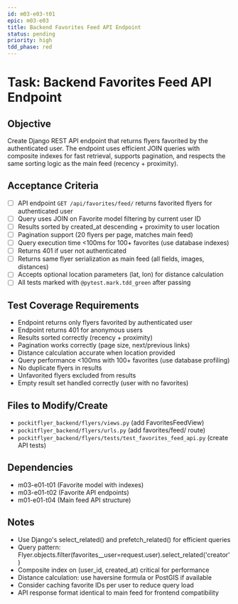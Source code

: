 ```yaml
---
id: m03-e03-t01
epic: m03-e03
title: Backend Favorites Feed API Endpoint
status: pending
priority: high
tdd_phase: red
---
```


# Task: Backend Favorites Feed API Endpoint

## Objective
Create Django REST API endpoint that returns flyers favorited by the authenticated user. The endpoint uses efficient JOIN queries with composite indexes for fast retrieval, supports pagination, and respects the same sorting logic as the main feed (recency + proximity).

## Acceptance Criteria
- [ ] API endpoint `GET /api/favorites/feed/` returns favorited flyers for authenticated user
- [ ] Query uses JOIN on Favorite model filtering by current user ID
- [ ] Results sorted by created_at descending + proximity to user location
- [ ] Pagination support (20 flyers per page, matches main feed)
- [ ] Query execution time <100ms for 100+ favorites (use database indexes)
- [ ] Returns 401 if user not authenticated
- [ ] Returns same flyer serialization as main feed (all fields, images, distances)
- [ ] Accepts optional location parameters (lat, lon) for distance calculation
- [ ] All tests marked with `@pytest.mark.tdd_green` after passing

## Test Coverage Requirements
- Endpoint returns only flyers favorited by authenticated user
- Endpoint returns 401 for anonymous users
- Results sorted correctly (recency + proximity)
- Pagination works correctly (page size, next/previous links)
- Distance calculation accurate when location provided
- Query performance <100ms with 100+ favorites (use database profiling)
- No duplicate flyers in results
- Unfavorited flyers excluded from results
- Empty result set handled correctly (user with no favorites)

## Files to Modify/Create
- `pockitflyer_backend/flyers/views.py` (add FavoritesFeedView)
- `pockitflyer_backend/flyers/urls.py` (add favorites/feed/ route)
- `pockitflyer_backend/flyers/tests/test_favorites_feed_api.py` (create API tests)

## Dependencies
- m03-e01-t01 (Favorite model with indexes)
- m03-e01-t02 (Favorite API endpoints)
- m01-e01-t04 (Main feed API structure)

## Notes
- Use Django's select_related() and prefetch_related() for efficient queries
- Query pattern: Flyer.objects.filter(favorites__user=request.user).select_related('creator')
- Composite index on (user_id, created_at) critical for performance
- Distance calculation: use haversine formula or PostGIS if available
- Consider caching favorite IDs per user to reduce query load
- API response format identical to main feed for frontend compatibility
